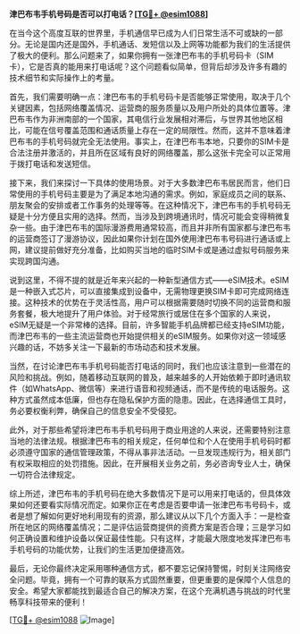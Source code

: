 **津巴布韦手机号码是否可以打电话？[[TG💪+ @esim1088](https://t.me/s/esim1088)]**

在当今这个高度互联的世界里，手机通信早已成为人们日常生活不可或缺的一部分。无论是国内还是国外，手机通话、发短信以及上网等功能都为我们的生活提供了极大的便利。那么问题来了，如果你拥有一张津巴布韦的手机号码卡（SIM卡），它是否真的能用来打电话呢？这个问题看似简单，但背后却涉及许多有趣的技术细节和实际操作上的考量。

首先，我们需要明确一点：津巴布韦的手机号码卡是否能够正常使用，取决于几个关键因素，包括网络覆盖情况、运营商的服务质量以及用户所处的具体位置等。津巴布韦作为非洲南部的一个国家，其电信行业发展相对滞后，与世界其他地区相比，可能在信号覆盖范围和通话质量上存在一定的局限性。然而，这并不意味着津巴布韦的手机号码就完全无法使用。事实上，在津巴布韦本地，只要你的SIM卡是合法注册并激活的，并且所在区域有良好的网络覆盖，那么这张卡完全可以正常用于拨打电话和发送短信。

接下来，我们来探讨一下具体的使用场景。对于大多数津巴布韦居民而言，他们日常使用的手机号码主要是为了满足本地沟通的需求。例如，家庭成员之间的联系、朋友聚会的安排或者工作事务的处理等等。在这种情况下，津巴布韦的手机号码无疑是十分方便且实用的选择。然而，当涉及到跨境通讯时，情况可能会变得稍微复杂一些。由于津巴布韦的国际漫游费用通常较高，而且并非所有国家都与津巴布韦的运营商签订了漫游协议，因此如果你计划在国外使用津巴布韦号码进行通话或上网，建议提前做好充分准备，比如购买当地的临时SIM卡或是通过虚拟号码服务来实现跨国沟通。

说到这里，不得不提的就是近年来兴起的一种新型通信方式——eSIM技术。eSIM是一种嵌入式芯片，可以直接集成到设备中，无需物理更换SIM卡即可完成网络连接。这种技术的优势在于灵活性高，用户可以根据需要随时切换不同的运营商和服务套餐，极大地提升了用户体验。对于经常旅行或居住在多个国家的人来说，eSIM无疑是一个非常棒的选择。目前，许多智能手机品牌都已经支持eSIM功能，而津巴布韦的一些主流运营商也开始提供相关的eSIM服务。如果你对这一领域感兴趣的话，不妨多关注一下最新的市场动态和技术发展。

当然，在讨论津巴布韦手机号码能否打电话的同时，我们也应该注意到一些潜在的风险和挑战。例如，随着移动互联网的普及，越来越多的人开始依赖于即时通讯软件（如WhatsApp、微信等）来进行语音和视频通话，而不是传统的电话服务。这种方式虽然成本低廉，但也存在隐私保护方面的隐患。因此，在选择通信工具时，务必要权衡利弊，确保自己的信息安全不受侵犯。

此外，对于那些希望将津巴布韦手机号码用于商业用途的人来说，还需要特别注意当地的法律法规。根据津巴布韦的相关规定，任何单位和个人在使用手机号码时都必须遵守国家的通信管理政策，不得从事非法活动。一旦发现违规行为，相关部门有权采取相应的处罚措施。因此，在开展相关业务之前，务必咨询专业人士，确保一切符合法律规定。

综上所述，津巴布韦的手机号码在绝大多数情况下是可以用来打电话的，但具体效果如何还要看实际情况而定。如果你正在考虑是否要申请一张津巴布韦号码卡，或者是想了解如何更好地利用现有的资源，那么建议从以下几个方面入手：一是检查所在地区的网络覆盖情况；二是评估运营商提供的资费方案是否合理；三是学习如何正确设置和维护设备以保证最佳性能。只有这样，才能最大限度地发挥津巴布韦手机号码的功能优势，让我们的生活更加便捷高效。

最后，无论你最终决定采用哪种通信方式，都不要忘记保持警惕，时刻关注网络安全问题。毕竟，拥有一个可靠的联系方式固然重要，但更重要的是保障个人信息的安全。希望大家都能找到最适合自己的解决方案，在这个充满机遇与挑战的时代里畅享科技带来的便利！

[[TG💪+ @esim1088](https://t.me/s/esim1088) ![Image](https://i.postimg.cc/4NQfJmqS/Snipaste-2025-05-13-00-14-12.png)]